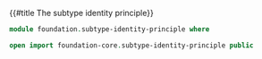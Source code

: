 {{#title  The subtype identity principle}}

```agda
module foundation.subtype-identity-principle where

open import foundation-core.subtype-identity-principle public
```

